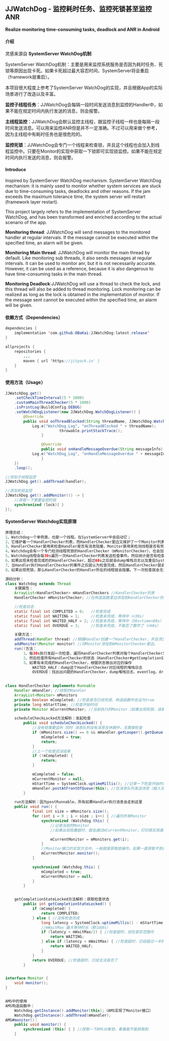 ## JJWatchDog - 监控耗时任务、监控死锁甚至监控ANR

**Realize monitoring time-consuming tasks, deadlock and ANR in Android**



#### 介绍

灵感来源自 **SystemServer WatchDog机制**

SystemServer WatchDog机制：主要是用来监控系统服务是否因为耗时任务、死锁等原因出现卡死。如果卡死超过最大容忍时间，SystemServer将会重启（framework层重启）。


本项目很大程度上参考了SystemServer WatchDog的实现，并且根据App的实际场景进行了改造以及丰富。

**监控子线程任务**：JJWatchDog会每隔一段时间发送消息到监控的Handler中，如果不能在规定时间内执行发送的消息，则会报警。

**主线程监控**：JJWatchDog会默认监控主线程，跟监控子线程一样也是每隔一段时间发送消息。可以用来监控ANR但是并不一定准确。不过可以用来做个参考，因为主线程中有耗时任务也是很危险的。

**监控死锁**：JJWatchDog会专门一个线程来检查锁，并且这个线程也会加入到线程监控中。只要在Monitor的实现中获取一下锁即可实现锁监控。如果不能在规定时间内执行发送的消息，则会报警。



#### Introduce
Inspired by SystemServer WatchDog mechanism.
SystemServer WatchDog mechanism: it is mainly used to monitor whether system services are stuck due to time-consuming tasks, deadlocks and other reasons. If the jam exceeds the maximum tolerance time, the system server will restart (framework layer restart).

This project largely refers to the implementation of SystemServer WatchDog, and has been transformed and enriched according to the actual scenario of the app.

**Monitoring thread**: JJWatchDog will send messages to the monitored handler at regular intervals. If the message cannot be executed within the specified time, an alarm will be given.

**Monitoring Main thread**: JJWatchDog will monitor the main thread by default. Like monitoring sub threads, it also sends messages at regular intervals. It can be used to monitor anr, but it is not necessarily accurate. However, it can be used as a reference, because it is also dangerous to have time-consuming tasks in the main thread.

**Monitoring Deadlock**:JJWatchDog will use a thread to check the lock, and this thread will also be added to thread monitoring. Lock monitoring can be realized as long as the lock is obtained in the implementation of monitor. If the message sent cannot be executed within the specified time, an alarm will be given.



#### 依赖方式（Dependencies）

```java
dependencies {
	implementation 'com.github.OBaKai:JJWatchDog:latest.release'
}
```



```java
allprojects {
	repositories {
		...
		maven { url 'https://jitpack.io' }
	}
}
```



#### 使用方法（Usage）

```java
JJWatchDog.get()
	.setCheckTimeInterval(5 * 1000)
	.customMainThreadChecker(5 * 1000)
	.isPrintLog(BuildConfig.DEBUG)
	.setWatchDogListener(new JJWatchDog.WatchDogListener() {
		@Override
		public void onThreadBlocked(String threadName, JJWatchDog.WatchDogThrowable throwable) {
			Log.e("WatchDog_Log", "onThreadBlocked " + threadName);
                        throwable.printStackTrace();
                }

                @Override
                public void onHandleMessageOverdue(String messageInfo) {
			Log.e("WatchDog_Log", "onHandleMessageOverdue " + messageInfo);
                }
	})
	.loop();
```



```java
//添加子线程监控
JJWatchDog.get().addThread(handler);
```



```java
//添加死锁监控
JJWatchDog.get().addMonitor(() -> {
	//获取一下需要监控的锁
	synchronized (lock){ }
});
```

#### SystemServer Watchdog实现原理
```java
原理总结：
1、Watchdog一个单例类，也是一个线程。在SystemServer中会启动它；
2、它维护着一个HandlerChecker列表，而HandlerChecker里边又维护了一个Monitor列表；
3、HandlerChecker是用来检查Handler是否有消息阻塞，Monitor是用来检测线程是否有死锁；
4、Watchdog会有一个专门检测线程死锁的HandlerChecker（mMonitorChecker），也会加入到HandlerChecker列表里边；
5、Watchdog线程会每30s遍历一次HandlerChecker列表发送检查事件。然后统计是否有检查未完成状态的HandlerChecker；
6、如果出现未检查完成的的HandlerChecker，超过60s之后就会dump堆栈日志以及重启SystemServer；
7、当Handler执行HandlerChecker的事件之后就认为检查完成，然后HandlerChecker就会对Monitor列表进行死锁检查；
8、如果出现死锁，那么HandlerChecker的Handler所在的线程就会阻塞。下一次检查就会无法完成走步骤6的逻辑。

源码分析：
class Watchdog extends Thread
    关键属性：
    ArrayList<HandlerChecker> mHandlerCheckers //HandlerChecker列表
    HandlerChecker mMonitorChecker; //在构造函数里边添加到HandlerChecker列表，这个Checker专门用来监听线程死锁

    //检查状态
    static final int COMPLETED = 0;   //检查完成
    static final int WAITING = 1;     //检查未完成，等待中（<30s）
    static final int WAITED_HALF = 2; //检查未完成，等待中（30s<time<60s）
    static final int OVERDUE = 3;     //检查未完成，不能忍了要炸了（>60s）

    关键方法：
    addThread(Handler thread) //根据Handler创建一个HandlerChecker，并且添加到mHandlerCheckers。
    addMonitor(Monitor monitor) //将Monitor添加到mMonitorChecker里边。
    run()方法：
        1、每30s执行发起一次检查，遍历HandlerChecker列表对每个HandlerChecker发起检查（HandlerChecker#scheduleCheckLocked）。
        2、然后检查所有HandlerChecker的状态（HandlerChecker#getCompletionStateLocked），看看是不是有处于检查未完成的HandlerChecker
        3、如果有未完成的HandlerChecker，根据状态做出对应的操作
            WAITED_HALF：dump这个HandlerChecker对应线程的堆栈日志
            OVERDUE：找出出问题的HandlerChecker，dump堆栈日志、eventlog、dropbox log。最后重启SystemServer。

     
class HandlerChecker implements Runnable
    Handler mHandler; //线程的Handler
    ArrayList<Monitor> mMonitors
    private boolean mCompleted; //检查是否已经完成，构造函数中会设为true
    private long mStartTime; //检查开始时间
    private Monitor mCurrentMonitor; //当前执行的Monitor（如果出现死锁，该属性就会有值）

    scheduleCheckLocked方法解析：发起检查
        public void scheduleCheckLocked() {
            //没有锁需要监听 同时 消息队列没有消息在休眠中，无需做检查
            if (mMonitors.size() == 0 && mHandler.getLooper().getQueue().isPolling()) {
                mCompleted = true;
                return;
            }
            //上一个检查还没结束
            if (!mCompleted) {
                return;
            }

            mCompleted = false;
            mCurrentMonitor = null;
            mStartTime = SystemClock.uptimeMillis(); //记录一下检查开始时间
            mHandler.postAtFrontOfQueue(this); //往消息队列发送消息（插入消息队列头部）
        }

    run方法解析：因为postRunnable，所有如果Handler执行消息会走到这里
    public void run() {
            final int size = mMonitors.size();
            for (int i = 0 ; i < size ; i++) { //遍历所有Monitor
                synchronized (Watchdog.this) {
                    //记录当前的Monitor
                    //如果出现阻塞超时，就会通过mCurrentMonitor，打印其实现类。从而知道哪个锁出现死锁

                    mCurrentMonitor = mMonitors.get(i); 
                }
                //Monitor接口的实现方法中，一般就是获取锁操作。如果一直获取不到锁，就会一直卡着（出现死锁）
                mCurrentMonitor.monitor();
            }

            synchronized (Watchdog.this) {
                mCompleted = true;
                mCurrentMonitor = null;
            }
        }


    getCompletionStateLocked方法解析：获取检查状态
        public int getCompletionStateLocked() {
            if (mCompleted) {
                return COMPLETED;
            } else { //没有检查完成
                long latency = SystemClock.uptimeMillis() - mStartTime;
                //mWaitMax 最大等待时长（默认60s）
                if (latency < mWaitMax/2) { //检查超时，但在容忍范围内
                    return WAITING;
                } else if (latency < mWaitMax) { //检查超时，已经超过一半的容忍范围了
                    return WAITED_HALF;
                }
            }
            return OVERDUE; //检查超时，已经无法容忍了
        }


interface Monitor {
    void monitor();
}


AMS中的使用
AMS构造函数中：
    Watchdog.getInstance().addMonitor(this);（AMS实现了Monitor接口）
    Watchdog.getInstance().addThread(mHandler);
AMS#monitor()：
    public void monitor() {
        synchronized (this) { } //获取一下AMS对象锁，看看能不能获取到
    }
```
